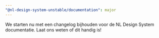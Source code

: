 ```yaml
---
"@nl-design-system-unstable/documentation": major
---
```


We starten nu met een changelog bijhouden voor de NL Design System documentatie. Laat ons weten of dit handig is!
